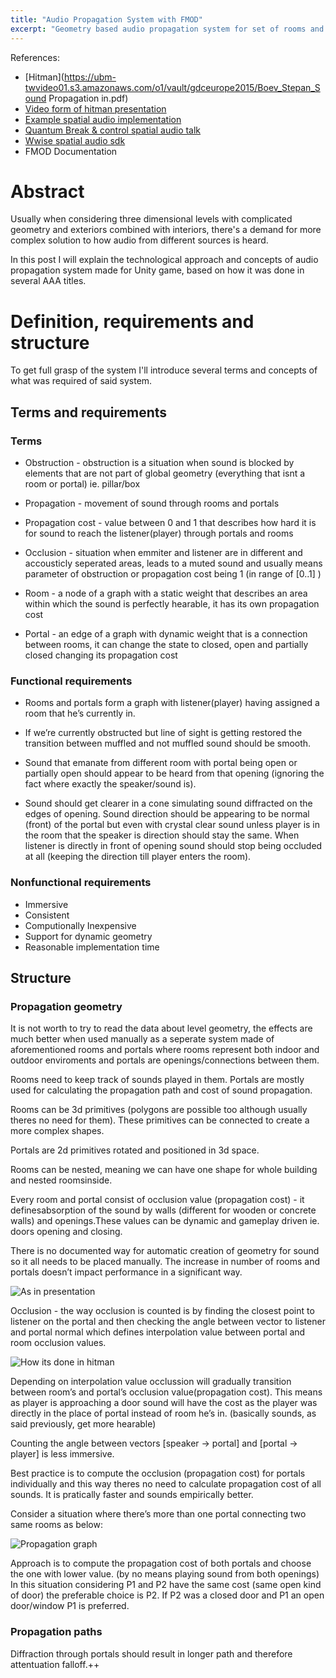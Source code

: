 ```yaml
---
title: "Audio Propagation System with FMOD"
excerpt: "Geometry based audio propagation system for set of rooms and exteriors."
---
```


References:
- [Hitman](https://ubm-twvideo01.s3.amazonaws.com/o1/vault/gdceurope2015/Boev_Stepan_Sound Propagation in.pdf)
- [Video form of hitman presentation](https://www.gdcvault.com/play/1022774/Sound-Propagation-in)
- [Example spatial audio implementation](https://drive.google.com/file/d/140Nbs2cJ5GJeMNf_92SEu92Z4GDIi1Wi/view)
- [Quantum Break & control spatial audio talk](https://www.youtube.com/watch?v=WsXHcDyMhWM)
- [Wwise spatial audio sdk](https://www.audiokinetic.com/fr/library/edge/?source=SDK&id=spatial_audio.html)
- FMOD Documentation


# Abstract

Usually when considering three dimensional levels with complicated geometry and exteriors combined with interiors, there's a demand for more complex solution to how audio from different sources is heard.

In this post I will explain the technological approach and concepts of audio propagation system made for Unity game, based on how it was done in several AAA titles.

# Definition, requirements and structure

To get full grasp of the system I'll introduce several terms and concepts of what was required of said system.

## Terms and requirements

### Terms

- Obstruction - obstruction is a situation when sound is blocked by elements that are not part of global geometry (everything that isnt a room or portal) ie. pillar/box

- Propagation - movement of sound through rooms and portals

- Propagation cost - value between 0 and 1 that describes how hard it is for sound to reach the listener(player) through portals and rooms

- Occlusion - situation when emmiter and listener are in different and accousticly seperated areas, leads to a muted sound and usually means parameter of obstruction or propagation cost being 1 (in range of [0..1] )

- Room - a node of a graph with a static weight that describes an area within which the sound is perfectly hearable, it has its own propagation cost

- Portal - an edge of a graph with dynamic weight that is a connection between rooms, it can change the state to closed, open and partially closed changing its propagation cost


### Functional requirements

- Rooms and portals form a graph with listener(player) having assigned a room that he’s currently in.

- If we’re currently obstructed but line of sight is getting restored the transition between muffled and not muffled sound should be smooth.

- Sound that emanate from different room  with portal being open or partially open should appear to be heard from that opening (ignoring the fact where exactly the speaker/sound is).

- Sound should get clearer in a cone simulating sound diffracted on the edges of opening. Sound direction should be appearing to be normal (front) of the portal but even with crystal clear sound unless player is in the room that the speaker is direction should stay the same. When listener is directly in front of opening sound should stop being occluded at all (keeping the direction till player enters the room).

### Nonfunctional requirements

- Immersive
- Consistent
- Computionally Inexpensive
- Support for dynamic geometry
- Reasonable implementation time


## Structure

### Propagation geometry

It is not worth to try to read the data about level geometry, the effects are much better when used manually as a seperate system made of aforementioned rooms and portals where rooms represent both indoor and outdoor enviroments and portals are openings/connections between them.
    
Rooms need to keep track of sounds played in them. Portals are mostly used for calculating the propagation path and cost of sound propagation.

Rooms can be 3d primitives (polygons are possible too although usually theres no need for them). These primitives can be connected to create a more complex shapes.

Portals are 2d primitives rotated and positioned in 3d space.

Rooms can be nested, meaning we can have one shape for whole building and nested roomsinside.

Every room and portal consist of occlusion value (propagation cost) - it definesabsorption of the sound by walls (different for wooden or concrete walls) and openings.These values can be dynamic and gameplay driven ie. doors opening and closing.

There is no documented way for automatic creation of geometry for sound so it all needs to be placed manually. The increase in number of rooms and portals doesn’t impact performance in a significant way.

![As in presentation](https://s3-us-west-2.amazonaws.com/secure.notion-static.com/eaf1e053-1075-4807-b720-de98d3fe4c4d/Untitled.png)

Occlusion - the way occlusion is counted is by finding the closest point to listener on the portal and then checking the angle between vector to listener and portal normal which defines interpolation value between portal and room occlusion values.

![How its done in hitman](https://s3-us-west-2.amazonaws.com/secure.notion-static.com/16777faa-212a-4100-84d0-a65b68cf7375/Untitled.png)

Depending on interpolation value occlussion will gradually transition between room’s and portal’s occlusion value(propagation cost). This means as player is approaching a door sound will have the cost as the player was directly in the place of portal instead of room he’s in. (basically sounds, as said previously, get more hearable)

Counting the angle between vectors [speaker → portal] and [portal → player] is less immersive.

Best practice is to compute the occlusion (propagation cost) for portals individually and this way theres no need to calculate propagation cost of all sounds. It is pratically faster and sounds empirically better.

Consider a situation where there’s more than one portal connecting two same rooms as below:

![Propagation graph](https://s3-us-west-2.amazonaws.com/secure.notion-static.com/80ad98b9-3e91-4724-bfad-29045995ddac/Untitled.png)

Approach is to compute the propagation cost of both portals and choose the one with lower value. (by no means playing sound from both openings) In this situation considering P1 and P2 have the same cost (same open kind of door) the preferable choice is P2. If P2 was a closed door and P1 an open door/window P1 is preferred.

### Propagation paths

Diffraction through portals should result in longer path and therefore attentuation falloff.++
